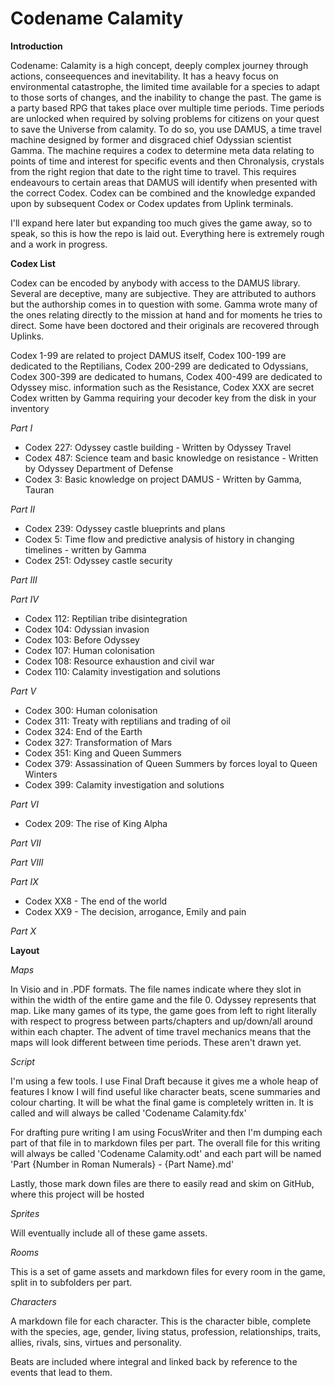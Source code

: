 # Codename Calamity**Introduction**Codename: Calamity is a high concept, deeply complex journey through actions, conseequences and inevitability. It has a heavy focus on environmental catastrophe, the limited time available for a species to adapt to those sorts of changes, and the inability to change the past. The game is a party based RPG that takes place over multiple time periods. Time periods are unlocked when required by solving problems for citizens on your quest to save the Universe from calamity. To do so, you use DAMUS, a time travel machine designed by former and disgraced chief Odyssian scientist Gamma. The machine requires a codex to determine meta data relating to points of time and interest for specific events and then Chronalysis, crystals from the right region that date to the right time to travel. This requires endeavours to certain areas that DAMUS will identify when presented with the correct Codex. Codex can be combined and the knowledge expanded upon by subsequent Codex or Codex updates from Uplink terminals.I'll expand here later but expanding too much gives the game away, so to speak, so this is how the repo is laid out. Everything here is extremely rough and a work in progress.**Codex List**Codex can be encoded by anybody with access to the DAMUS library. Several are deceptive, many are subjective. They are attributed to authors but the authorship comes in to question with some. Gamma wrote many of the ones relating directly to the mission at hand and for moments he tries to direct. Some have been doctored and their originals are recovered through Uplinks.Codex 1-99 are related to project DAMUS itself, Codex 100-199 are dedicated to the Reptilians, Codex 200-299 are dedicated to Odyssians, Codex 300-399 are dedicated to humans, Codex 400-499 are dedicated to Odyssey misc. information such as the Resistance, Codex XXX are secret Codex written by Gamma requiring your decoder key from the disk in your inventory*Part I*- Codex 227: Odyssey castle building - Written by Odyssey Travel- Codex 487: Science team and basic knowledge on resistance - Written by Odyssey Department of Defense- Codex 3: Basic knowledge on project DAMUS - Written by Gamma, Tauran*Part II*- Codex 239: Odyssey castle blueprints and plans- Codex 5: Time flow and predictive analysis of history in changing timelines - written by Gamma- Codex 251: Odyssey castle security*Part III**Part IV*- Codex 112: Reptilian tribe disintegration- Codex 104: Odyssian invasion- Codex 103: Before Odyssey- Codex 107: Human colonisation- Codex 108: Resource exhaustion and civil war- Codex 110: Calamity investigation and solutions*Part V*- Codex 300: Human colonisation- Codex 311: Treaty with reptilians and trading of oil- Codex 324: End of the Earth- Codex 327: Transformation of Mars- Codex 351: King and Queen Summers - Codex 379: Assassination of Queen Summers by forces loyal to Queen Winters- Codex 399: Calamity investigation and solutions*Part VI*- Codex 209: The rise of King Alpha*Part VII**Part VIII**Part IX*- Codex XX8 - The end of the world- Codex XX9 - The decision, arrogance, Emily and pain*Part X***Layout***Maps*In Visio and in .PDF formats. The file names indicate where they slot in within the width of the entire game and the file 0. Odyssey represents that map. Like many games of its type, the game goes from left to right literally with respect to progress between parts/chapters and up/down/all around within each chapter. The advent of time travel mechanics means that the maps will look different between time periods. These aren't drawn yet.*Script*I'm using a few tools. I use Final Draft because it gives me a whole heap of features I know I will find useful like character beats, scene summaries and colour charting. It will be what the final game is completely written in. It is called and will always be called 'Codename Calamity.fdx'For drafting pure writing I am using FocusWriter and then I'm dumping each part of that file in to markdown files per part. The overall file for this writing will always be called 'Codename Calamity.odt' and each part will be named 'Part {Number in Roman Numerals} - {Part Name}.md'Lastly, those mark down files are there to easily read and skim on GitHub, where this project will be hosted*Sprites*Will eventually include all of these game assets.*Rooms*This is a set of game assets and markdown files for every room in the game, split in to subfolders per part.*Characters*A markdown file for each character. This is the character bible, complete with the species, age, gender, living status, profession, relationships, traits, allies, rivals, sins, virtues and personality. Beats are included where integral and linked back by reference to the events that lead to them.